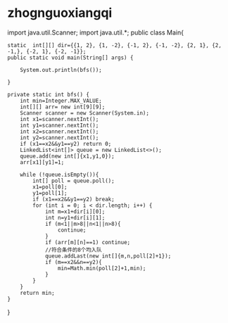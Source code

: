# zhognguoxiangqi
import java.util.Scanner;
import java.util.*;
public class Main{

    static  int[][] dir={{1, 2}, {1, -2}, {-1, 2}, {-1, -2}, {2, 1}, {2, -1,}, {-2, 1}, {-2, -1}};
    public static void main(String[] args) {

        System.out.println(bfs());

    }

    private static int bfs() {
        int min=Integer.MAX_VALUE;
        int[][] arr= new int[9][9];
        Scanner scanner = new Scanner(System.in);
        int x1=scanner.nextInt();
        int y1=scanner.nextInt();
        int x2=scanner.nextInt();
        int y2=scanner.nextInt();
        if (x1==x2&&y1==y2) return 0;
        LinkedList<int[]> queue = new LinkedList<>();
        queue.add(new int[]{x1,y1,0});
        arr[x1][y1]=1;

        while (!queue.isEmpty()){
            int[] poll = queue.poll();
            x1=poll[0];
            y1=poll[1];
            if (x1==x2&&y1==y2) break;
            for (int i = 0; i < dir.length; i++) {
                int m=x1+dir[i][0];
                int n=y1+dir[i][1];
                if (m<1||m>8||n<1||n>8){
                    continue;
                }
                if (arr[m][n]==1) continue;
                //符合条件的8个均入队
                queue.addLast(new int[]{m,n,poll[2]+1});
                if (m==x2&&n==y2){
                    min=Math.min(poll[2]+1,min);
                }
            }
        }
        return min;
    }
}
